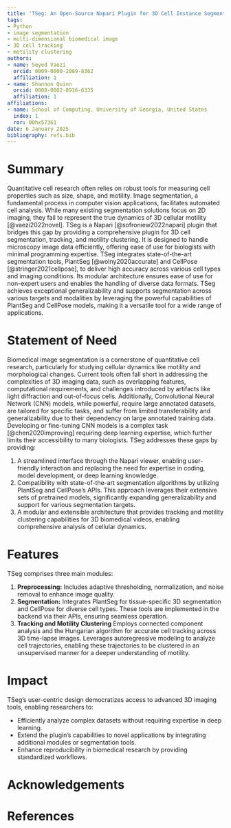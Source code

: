 ```yaml
---
title: 'TSeg: An Open-Source Napari Plugin for 3D Cell Instance Segmentation, Tracking, and Motility Clustering'
tags:
- Python
- image segmentation
- multi-dimensional biomedical image
- 3D cell tracking
- motility clustering
authors:
- name: Seyed Vaezi
  orcid: 0009-0000-2089-8362
  affiliation: 1 
- name: Shannon Quinn
  orcid: 0000-0002-8916-6335
  affiliation: 1
affiliations:
- name: School of Computing, University of Georgia, United States
  index: 1
  ror: 00hx57361
date: 6 January 2025
bibliography: refs.bib
---
```


# Summary

Quantitative cell research often relies on robust tools for measuring cell properties such as size, shape, and motility. Image segmentation, a fundamental process in computer vision applications, facilitates automated cell analysis. While many existing segmentation solutions focus on 2D imaging, they fail to represent the true dynamics of 3D cellular motility [@vaezi2022novel]. TSeg is a Napari [@sofroniew2022napari] plugin that bridges this gap by providing a comprehensive plugin for 3D cell segmentation, tracking, and motility clustering. It is designed to handle microscopy image data efficiently, offering ease of use for biologists with minimal programming expertise. TSeg integrates state-of-the-art segmentation tools, PlantSeg [@wolny2020accurate] and CellPose [@stringer2021cellpose], to deliver high accuracy across various cell types and imaging conditions. Its modular architecture ensures ease of use for non-expert users and enables the handling of diverse data formats. TSeg achieves exceptional generalizability and supports segmentation across various targets and modalities by leveraging the powerful capabilities of PlantSeg and CellPose models, making it a versatile tool for a wide range of applications.

# Statement of Need

Biomedical image segmentation is a cornerstone of quantitative cell research, particularly for studying cellular dynamics like motility and morphological changes. Current tools often fall short in addressing the complexities of 3D imaging data, such as overlapping features, computational requirements, and challenges introduced by artifacts like light diffraction and out-of-focus cells. Additionally, Convolutional Neural Network (CNN) models, while powerful, require large annotated datasets, are tailored for specific tasks, and suffer from limited transferability and generalizability due to their dependency on large annotated training data. Developing or fine-tuning CNN models is a complex task [@chen2020improving] requiring deep learning expertise, which further limits their accessibility to many biologists. TSeg addresses these gaps by providing:

1. A streamlined interface through the Napari viewer, enabling user-friendly interaction and replacing the need for expertise in coding, model development, or deep learning knowledge.
2. Compatibility with state-of-the-art segmentation algorithms by utilizing PlantSeg and CellPose’s APIs. This approach leverages their extensive sets of pretrained models, significantly expanding generalizability and support for various segmentation targets.
3. A modular and extensible architecture that provides tracking and motility clustering capabilities for 3D biomedical videos, enabling comprehensive analysis of cellular dynamics.

# Features

TSeg comprises three main modules:

1. **Preprocessing:** Includes adaptive thresholding, normalization, and noise removal to enhance image quality.
2. **Segmentation:** Integrates PlantSeg for tissue-specific 3D segmentation and CellPose for diverse cell types. These tools are implemented in the backend via their APIs, ensuring seamless operation.
3. **Tracking and Motility Clustering** Employs connected component analysis and the Hungarian algorithm for accurate cell tracking across 3D time-lapse images.
Leverages autoregressive modeling to analyze cell trajectories, enabling these trajectories to be clustered in an unsupervised manner for a deeper understanding of motility.

# Impact

TSeg’s user-centric design democratizes access to advanced 3D imaging tools, enabling researchers to:

- Efficiently analyze complex datasets without requiring expertise in deep learning.
- Extend the plugin’s capabilities to novel applications by integrating additional modules or segmentation tools.
- Enhance reproducibility in biomedical research by providing standardized workflows.

# Acknowledgements

# References
